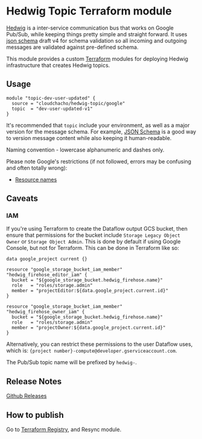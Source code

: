 Hedwig Topic Terraform module
=============================

[Hedwig](https://github.com/Automatic/hedwig) is a inter-service communication bus that works on Google Pub/Sub, while keeping things pretty simple and
straight forward. It uses [json schema](http://json-schema.org/) draft v4 for schema validation so all incoming
and outgoing messages are validated against pre-defined schema.

This module provides a custom [Terraform](https://www.terraform.io/) modules for deploying Hedwig infrastructure that
creates Hedwig topics.

## Usage

```hcl
module "topic-dev-user-updated" {
  source = "cloudchacho/hedwig-topic/google"
  topic  = "dev-user-updated-v1"
}
```

It's recommended that `topic` include your environment, as well as a major version for the message schema. For 
example, [JSON Schema](http://json-schema.org/) is a good way to version message content while also keeping it 
human-readable. 

Naming convention - lowercase alphanumeric and dashes only.

Please note Google's restrictions (if not followed, errors may be confusing and often totally wrong):
- [Resource names](https://cloud.google.com/pubsub/docs/admin#resource_names) 

## Caveats

### IAM

If you're using Terraform to create the Dataflow output GCS bucket, then ensure that permissions for the bucket 
include `Storage Legacy Object Owner` or `Storage Object Admin`. This is done by default if using
Google Console, but not for Terraform. This can be done in Terraform like so:

```hcl
data google_project current {}

resource "google_storage_bucket_iam_member" "hedwig_firehose_editor_iam" {
  bucket = "${google_storage_bucket.hedwig_firehose.name}"
  role   = "roles/storage.admin"
  member = "projectEditor:${data.google_project.current.id}"
}

resource "google_storage_bucket_iam_member" "hedwig_firehose_owner_iam" {
  bucket = "${google_storage_bucket.hedwig_firehose.name}"
  role   = "roles/storage.admin"
  member = "projectOwner:${data.google_project.current.id}"
}
```

Alternatively, you can restrict these permissions to the user Dataflow uses, which is: `{project number}-compute@developer.gserviceaccount.com`.

The Pub/Sub topic name will be prefixed by `hedwig-`.

## Release Notes

[Github Releases](https://github.com/cloudchacho/terraform-google-hedwig-topic/releases)

## How to publish

Go to [Terraform Registry](https://registry.terraform.io/modules/cloudchacho/hedwig-topic/google), and Resync module.
